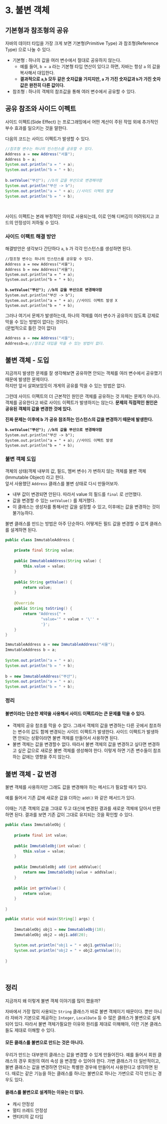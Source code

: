 # 3. 불변 객체

## 기본형과 참조형의 공유

자바의 데이터 타입을 가장 크게 보면 기본형(Primitive Type) 과 참조형(Reference Type) 으로 나눌 수 있다.&#x20;

* 기본형 : 하나의 값을 여러 변수에서 절대로 공유하지 않는다.&#x20;
  * 예를 들어, `b = a` 라는 기본형 타입 연산이 있다고 하면, 자바는 항상 `a` 의 값을 복사해서 대입한다.&#x20;
  * **결과적으로 `a`,`b` 모두 같은 숫자값을 가지지만, `a` 가 가진 숫자값과 `b`가 가진 숫자값은 완전히 다른 값이다.**&#x20;
* 참조형 : 하나의 객체의 참조값을 통해 여러 변수에서 공유할 수 있다.&#x20;

## 공유 참조와 사이드 이펙트&#x20;

사이드 이펙트(Side Effect) 는 프로그래밍에서 어떤 계산이 주된 작업 외에 추가적인 부수 효과를 일으키는 것을 말한다.&#x20;

다음의 코드는 사이드 이펙트가 발생할 수 있다.&#x20;

```java
//참조형 변수는 하나의 인스턴스를 공유할 수 있다. 
Address a = new Address("서울"); 
Address b = a;
System.out.println("a = " + a);        
System.out.println("b = " + b);

b.setValue("부산"); //b의 값을 부산으로 변경해야함 
System.out.println("부산 -> b"); 
System.out.println("a = " + a); //사이드 이펙트 발생 
System.out.println("b = " + b);
```

<figure><img src="../../../../.gitbook/assets/스크린샷 2025-04-01 14.09.57.png" alt=""><figcaption></figcaption></figure>

사이드 이펙트는 본래 부정적인 의미로 사용되는데, 이로 인해 디버깅이 어려워지고 코드의 안정성이 저하될 수 있다.&#x20;

### 사이드 이팩트 해결 방안&#x20;

해결방안은 생각보다 간단하다 `a`, `b` 가 각각 인스턴스를 생성하면 된다.&#x20;

<pre class="language-java"><code class="lang-java">//참조형 변수는 하나의 인스턴스를 공유할 수 있다. 
Address a = new Address("서울"); 
Address b = new Address("서울");
System.out.println("a = " + a);        
System.out.println("b = " + b);

<strong>b.setValue("부산"); //b의 값을 부산으로 변경해야함 
</strong>System.out.println("부산 -> b"); 
System.out.println("a = " + a); //사이드 이펙트 발생 X  
System.out.println("b = " + b);
</code></pre>

그러나 여기서 문제가 발생하는데, 하나의 객체를 여러 변수가 공유하지 않도록 강제로 막을 수 있는 방법이 없다는 것이다. \
(문법적으로 틀린 것이 없다)&#x20;

```java
Address a = new Address("서울"); 
Addressb=a;//참조값 대입을 막을 수 있는 방법이 없다.
```

## 불변 객체 - 도입&#x20;

지금까지 발생한 문제를 잘 생각해보면 공유하면 안되는 객체를 여러 변수에서 공유했기 때문에 발생한 문제이다. \
하지만 앞서 살펴보았듯이 개게의 공유를 막을 수 있는 방법은 없다.&#x20;

그런데 사이드 이펙트의 더 근본적인 원인은 객체를 공유하는 것 자체는 문제가 아니다. 객체를 공유한다고 바로 사이드 이펙트가 발생하지는 않는다. **문제의 직접적인 원인은 공유된 객체의 값을 변경한 것에 있다.**&#x20;

**진짜 문제는 이후에 b  가 공유 참조하는 인스턴스의 값을 변경하기 때문에 발생한다.**&#x20;

<pre class="language-java"><code class="lang-java"><strong>b.setValue("부산"); //b의 값을 부산으로 변경해야함 
</strong>System.out.println("부산 -> b"); 
System.out.println("a = " + a); //사이드 이펙트 발생  
System.out.println("b = " + b);
</code></pre>

### 불변 객체 도입&#x20;

객체의 상태(객체 내부의 값, 필드, 멤버 변수) 가 변하지 않는 객체를 불변 객체(Immutable Object) 라고 한다. \
앞서 사용했던 `Address` 클래스를 불변 상태로 다시 만들어보자.&#x20;

* 내부 값이 변경되면 안된다. 따라서 value 의 필드를 `final` 로 선언했다.&#x20;
* 값을 변경할 수 있는 `setValue()` 를 제거했다.&#x20;
* 이 클래스는 생성자를 통해서만 값을 설정할 수 있고, 이후에는 값을 변경하는 것이 불가능하다.&#x20;

불변 클래스를 만드는 방법은 아주 단순하다. 어떻게든 필드 값을 변경할 수 없게 클래스를 설계하면 된다.&#x20;

```java
public class ImmutableAddress {

    private final String value;

    public ImmutableAddress(String value) {
        this.value = value;
    }

    public String getValue() {
        return value;
    }

    @Override
    public String toString() {
        return "Address{" +
                "value='" + value + '\'' +
                '}';
    }
}
```

```java
ImmutableAddress a = new ImmutableAddress("서울");
ImmutableAddress b = a;

System.out.println("a = " + a);
System.out.println("b = " + b);

b = new ImmutableAddress("부산");
System.out.println("a = " + a);
System.out.println("b = " + b);
```

### 정리&#x20;

#### 불변이라는 단순한 제약을 사용해서 사이드 이팩트라는 큰 문제를 막을 수 있다.&#x20;

* 객체의 공유 참조를 막을 수 없다. 그래서 객체의 값을 변경하는 다른 곳에서 참조하는 변수의 값도 함께 변경되는 사이드 이팩트가 발생한다. 사이드 이팩트가 발생하면 안되는 상황이라면 불변 객체를 만들어서 사용하면 된다.
* 불변 객체는 값을 변경할수 없다. 따라서 불변 객체의 값을 변경하고 싶다면 변경하고 싶은 값으로 새로운 불변 객체를 생성해야 한다. 이렇게 하면 기존 변수들이 참조하는 값에는 영향을 주지 않는다.&#x20;

## 불변 객체 - 값 변경&#x20;

불변 객체를 사용하지만 그래도 값을 변경해야 하는 메서드가 필요할 때가 있다.&#x20;

예를 들어서 기존 값에 새로운 값을 더하는 `add()` 와 같은 메서드가 있다.&#x20;

이때는 기존 객체의 값을 그대로 두고 대신에 변경된 결과를 새로운 객체에 담아서 반환하면 된다. 결과를 보면 기존 값이 그대로 유지되는 것을 확인할 수 있다.&#x20;

```java
public class ImmutableObj {

    private final int value;

    public ImmutableObj(int value) {
        this.value = value;
    }

    public ImmutableObj add (int addValue){
        return new ImmutableObj(value + addValue);
    }

    public int getValue() {
        return value;
    }
    
}
```

```java
public static void main(String[] args) {

    ImmutableObj obj1 = new ImmutableObj(10);
    ImmutableObj obj2 = obj1.add(20);
    
    System.out.println("obj1 = " + obj1.getValue());
    System.out.println("obj2 = " + obj2.getValue());
    
}
```

<figure><img src="../../../../.gitbook/assets/스크린샷 2025-04-01 14.32.48.png" alt=""><figcaption></figcaption></figure>

## 정리&#x20;

지금까지 왜 이렇게 불변 객체 이야기를 많이 했을까?&#x20;

자바에서 가장 많이 사용되는 `String` 클래스가 바로 불변 객체이기 때문이다. 뿐만 아니라 자바가 기본으로 제공하는 `Integer`, `LocalDate` 등 수 많은 클래스가 불변으로 설계되어 있다. 따라서 불변 객체가필요한 이유와 원리를 제대로 이해해야, 이런 기본 클래스들도 제대로  이해할 수 있다.&#x20;

#### 모든 클래스를 불변으로 만드는 것은 아니다.&#x20;

우리가 만드는 대부분의 클래스는 값을 변경할 수 있게 만들어진다. 예를 들어서 회원 클래스의 경우 회원의 여러 속성 을 변경할 수 있어야 한다. 가변 클래스가 더 일반적이고, 불변 클래스는 값을 변경하면 안되는 특별한 경우에 만들어서 사용한다고 생각하면 된다. 때로는 같은 기능을 하는 클래스를 하나는 불변으로 하나는 가변으로 각각 만드는 경우도 있다.&#x20;

#### 클래스를 불변으로 설계하는 이유는 더 많다.&#x20;

* 캐시 안정성&#x20;
* 멀티 쓰레드 안정성
* 엔티티의 값 타입&#x20;
